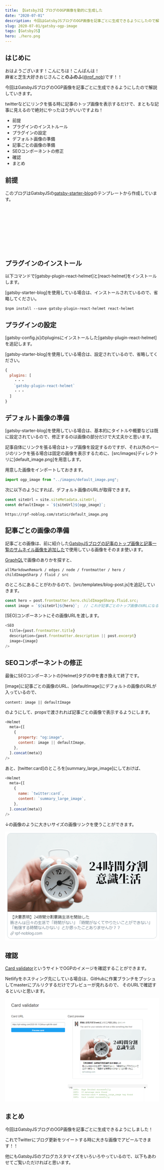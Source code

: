 ```yaml
---
title: 【GatsbyJS】ブログのOGP画像を動的に生成した
date: "2020-07-01"
description: 今回はGatsbyJSブログのOGP画像を記事ごとに生成できるようにしたので解説していきます。twitterなどにリンクを張る時に記事のトップ画像を表示するだけで、まともな記事に見えるので絶対にやったほうがいいですよね！
slug: 2020-07-01/gatsby-ogp-image
tags: [GatsbyJS]
hero: ./hero.png
---
```


## はじめに 

おはようございます！こんにちは！こんばんは！<br>
麻雀と芝生大好きおじさんこと**のふのふ**([@rpf_nob](https://twitter.com/rpf_nob))です！！

今回はGatsbyJSブログのOGP画像を記事ごとに生成できるようにしたので解説していきます。

twitterなどにリンクを張る時に記事のトップ画像を表示するだけで、まともな記事に見えるので絶対にやったほうがいいですよね！

* 前提
* プラグインのインストルール
* プラグインの設定
* デフォルト画像の準備
* 記事ごとの画像の準備
* SEOコンポーネントの修正
* 確認
* まとめ

## 前提

このブログはGatsbyJSの[gatsby-starter-blog](https://www.gatsbyjs.org/starters/gatsbyjs/gatsby-starter-blog/)のテンプレートから作成しています。

<div class="iframely-embed"><div class="iframely-responsive" style="height: 140px; padding-bottom: 0;"><a href="https://www.gatsbyjs.org/starters/gatsbyjs/gatsby-starter-blog/" data-iframely-url="//cdn.iframe.ly/qjUJkBu?iframe=card-small"></a></div></div>

## プラグインのインストール

以下コマンドで[gatsby-plugin-react-helmet]と[react-helmet]をインストールします。

[gatsby-starter-blog]を使用している場合は、インストールされているので、省略してください。

```
$npm install --save gatsby-plugin-react-helmet react-helmet
```

## プラグインの設定

[gatsby-config.js]のpluginsにインストールした[gatsby-plugin-react-helmet]を追記します。

[gatsby-starter-blog]を使用している場合は、設定されているので、省略してください。

```js:title=gatsby-config.js
{
  plugins: [
    ・・・
    `gatsby-plugin-react-helmet`
    ・・・
  ]
}
```

## デフォルト画像の準備

[gatsby-starter-blog]を使用している場合は、基本的にタイトルや概要などは既に設定されているので、修正するのは画像の部分だけで大丈夫かと思います。


記事自体にリンクを張る場合はトップ画像を設定するのですが、それ以外のページのリンクを張る場合は固定の画像を表示するために、[src/images]ディレクトリに[default_image.png]を用意します。

用意した画像をインポートしておきます。

```js:title=src/components/seo.js
import ogp_image from "../images/default_image.png";
```

次に以下のようにすれば、デフォルト画像のURLが取得できます。

```js:title=src/components/seo.js
const siteUrl = site.siteMetadata.siteUrl;
const defaultImage = `${siteUrl}${ogp_image}`;
```

```
https://rpf-noblog.com/static/default_image.png
```

## 記事ごとの画像の準備

記事ごとの画像は、前に紹介した[GatsbyJSブログの記事のトップ画像と記事一覧のサムネイル画像を追加した](https://rpf-noblog.com/2020-05-10/gatsby-hero)で使用している画像をそのまま使います。

[GraphQL](http://localhost:8000/___graphq)で画像のありかを探すと、
```
allMarkdownRemark / edges / node / frontmatter / hero / childImageSharp / fluid / src
```

のところにあることがわかるので、[src/templates/blog-post.js]を追記していきます。

```js:title=src/templates/blog-post.js
const hero = post.frontmatter.hero.childImageSharp.fluid.src;
const image = `${siteUrl}${hero}`;  // これが記事ごとのトップ画像のURLになる
```

[SEO]コンポーネントにその画像URLを渡します。

```js{4}:title=src/templates/blog-post.js
<SEO
  title={post.frontmatter.title}
  description={post.frontmatter.description || post.excerpt}
  image={image}
/>
```

## SEOコンポーネントの修正

最後にSEOコンポーネントの[Helmet]タグの中を書き換えて終了です。

[image]に記事ごとの画像のURL、[defaultImage]にデフォルトの画像のURLが入っているので、

`content: image || defaultImage`

のようにして、propsで渡されれば記事ごとの画像で表示するようにします。

```js{4-5}:title=src/components/seo.js
<Helmet
  meta={[
    {
      property: "og:image",
      content: image || defaultImage,
    },
  ].concat(meta)}
/>
```

あと、[twitter:card]のところを[summary_large_image]にしておけば、

```js{4-5}:title=src/components/seo.js
<Helmet
  meta={[
    {
      name: `twitter:card`,
      content: `summary_large_image`,
    },
  ].concat(meta)}
/>
```

↓の画像のように大きいサイズの画像リンクを使うことができます。

![画像](img1.png)

## 確認

[Card validator](https://cards-dev.twitter.com/validator)というサイトでOGPのイメージを確認することができます。

Netlifyをホスティング先にしている場合は、GitHubに作業ブランチをプッシュしてmasterにプルリクするだけでプレビューが見れるので、
そのURLで確認するといいと思います。

![画像](img2.png)

## まとめ

今回はGatsbyJSブログのOGP画像を記事ごとに生成できるようにしました！

これでTwitterにブログ更新をツイートする時に大きな画像でアピールできます！！

他にもGatsbyJSのブログカスタマイズをいろいろやっているので、以下もあわせてご覧いただければと思います。

<div class="iframely-embed"><div class="iframely-responsive" style="height: 140px; padding-bottom: 0;"><a href="https://rpf-noblog.com/tags/gatsby-js/" data-iframely-url="//cdn.iframe.ly/5j7eIPT"></a></div></div>


<br>
<br>

最後まで見ていただきありがとうございます！！  
この記事が良かったと思ったらSHAREしていただけると泣いて喜びます🤣